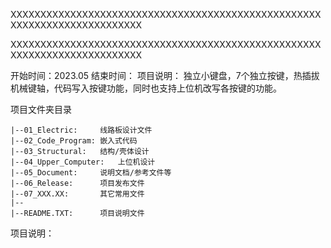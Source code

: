 XXXXXXXXXXXXXXXXXXXXXXXXXXXXXXXXXXXXXXXXXXXXXXXXXXXXXXXXXXXXXXXXXXXXXXXXXX
 
XXXXXXXXXXXXXXXXXXXXXXXXXXXXXXXXXXXXXXXXXXXXXXXXXXXXXXXXXXXXXXXXXXXXXXXXXX

开始时间：2023.05
结束时间：
项目说明：
独立小键盘，7个独立按键，热插拔机械键轴，代码写入按键功能，同时也支持上位机改写各按键的功能。

项目文件夹目录

```
|--01_Electric:		线路板设计文件
|--02_Code_Program:	嵌入式代码
|--03_Structural:	结构/壳体设计
|--04_Upper_Computer:	上位机设计
|--05_Document:		说明文档/参考文件等
|--06_Release:		项目发布文件
|--07_XXX.XX:		其它常用文件
|--
|--README.TXT:		项目说明文件
```

项目说明：
